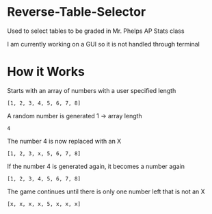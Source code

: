 # Reverse-Table-Selector
Used to select tables to be graded in Mr. Phelps AP Stats class

I am currently working on a GUI so it is not handled through terminal

# How it Works

Starts with an array of numbers with a user specified length

`[1, 2, 3, 4, 5, 6, 7, 8]`

A random number is generated 1 -> array length

`4`

The number 4 is now replaced with an X

`[1, 2, 3, x, 5, 6, 7, 8]`

If the number 4 is generated again, it becomes a number again

`[1, 2, 3, 4, 5, 6, 7, 8]`

The game continues until there is only one number left that is not an X

`[x, x, x, x, 5, x, x, x]`
